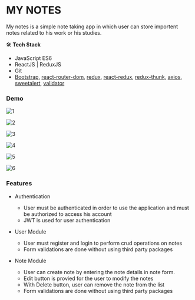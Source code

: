 # MY NOTES  

My notes is a simple note taking app in which user can store importent notes related to his work or his studies.

🛠 **Tech Stack**

- JavaScript ES6
- ReactJS | ReduxJS
- Git
- [Bootstrap](https://getbootstrap.com/), [react-router-dom](https://v5.reactrouter.com/web/guides/quick-start), [redux](https://redux.js.org/), [react-redux](https://react-redux.js.org/), [redux-thunk](https://www.npmjs.com/package/redux-thunk), [axios](https://www.npmjs.com/package/axios), [sweetalert](https://www.npmjs.com/package/sweetalert), [validator](https://www.npmjs.com/package/validator)

### Demo
![1](https://user-images.githubusercontent.com/91862529/142794556-00d3a75a-5ba1-4046-b876-fc8583a8a01b.JPG)

![2](https://user-images.githubusercontent.com/91862529/142794618-a17e6d07-d634-4b48-9206-7d3d1e467882.JPG)

![3](https://user-images.githubusercontent.com/91862529/142794652-39140066-8584-4d5d-915f-75b1e5f34767.JPG)

![4](https://user-images.githubusercontent.com/91862529/142794686-557aa738-cac4-48ba-b1c9-5b12ca171b12.JPG)

![5](https://user-images.githubusercontent.com/91862529/142794737-545983f6-7aeb-4888-b8df-128ae81d3c34.JPG)

![6](https://user-images.githubusercontent.com/91862529/142794802-eabd32f2-0ab2-4481-a61f-d2bcc5ca1c55.JPG)

### Features
* Authentication
    * User must be authenticated in order to use the application and must be authorized to access his account
    * JWT is used for user authentication
 
* User Module
    *  User must register and login to perform crud operations on notes
    *  Form validations are done without using third party packages

* Note Module
    * User can create note by entering the note details in note form.
    * Edit button is provied for the user to modify the notes
    * With Delete button, user can remove the note from the list
    * Form validations are done without using third party packages
